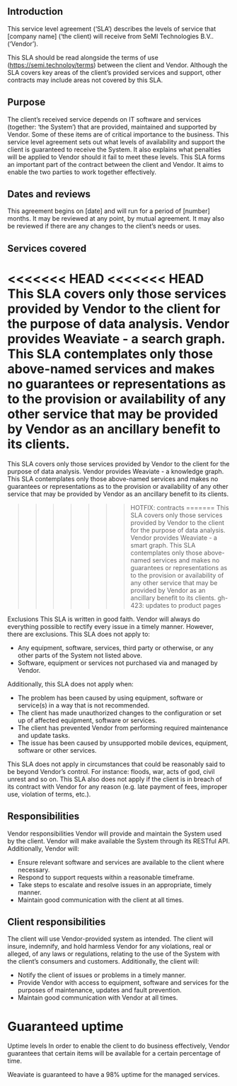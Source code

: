 ## Introduction 

This service level agreement (‘SLA’) describes the levels of service that [company name] (‘the client) will receive from SeMI Technologies B.V.. (‘Vendor’). 

This SLA should be read alongside the terms of use (https://semi.technoloy/terms) between the client and Vendor. Although the SLA covers key areas of the client’s provided services and support, other contracts may include areas not covered by this SLA. 

## Purpose 

The client’s received service depends on IT software and services (together: ‘the System’) that are provided, maintained and supported by Vendor. Some of these items are of critical importance to the business. This service level agreement sets out what levels of availability and support the client is guaranteed to receive the System. It also explains what penalties will be applied to Vendor should it fail to meet these levels. This SLA forms an important part of the contract between the client and Vendor. It aims to enable the two parties to work together effectively. 

## Dates and reviews 

This agreement begins on [date] and will run for a period of [number] months. It may be reviewed at any point, by mutual agreement. It may also be reviewed if there are any changes to the client’s needs or uses. 

## Services covered 

<<<<<<< HEAD
<<<<<<< HEAD
This SLA covers only those services provided by Vendor to the client for the purpose of data analysis. Vendor provides Weaviate - a search graph. This SLA contemplates only those above-named services and makes no guarantees or representations as to the provision or availability of any other service that may be provided by Vendor as an ancillary benefit to its clients. 
=======
This SLA covers only those services provided by Vendor to the client for the purpose of data analysis. Vendor provides Weaviate - a knowledge graph. This SLA contemplates only those above-named services and makes no guarantees or representations as to the provision or availability of any other service that may be provided by Vendor as an ancillary benefit to its clients. 
>>>>>>> HOTFIX: contracts
=======
This SLA covers only those services provided by Vendor to the client for the purpose of data analysis. Vendor provides Weaviate - a smart graph. This SLA contemplates only those above-named services and makes no guarantees or representations as to the provision or availability of any other service that may be provided by Vendor as an ancillary benefit to its clients. 
>>>>>>> gh-423: updates to product pages

Exclusions 
This SLA is written in good faith. Vendor will always do everything possible to rectify every issue in a timely manner. However, there are exclusions. This SLA does not apply to: 

- Any equipment, software, services, third party or otherwise, or any other parts of the System not listed above. 
- Software, equipment or services not purchased via and managed by Vendor. 

Additionally, this SLA does not apply when: 

- The problem has been caused by using equipment, software or service(s) in a way that is not recommended. 
- The client has made unauthorized changes to the configuration or set up of affected equipment, software or services. 
- The client has prevented Vendor from performing required maintenance and update tasks. 
- The issue has been caused by unsupported mobile devices, equipment, software or other services. 

This SLA does not apply in circumstances that could be reasonably said to be beyond Vendor’s control. For instance: floods, war, acts of god, civil unrest and so on. This SLA also does not apply if the client is in breach of its contract with Vendor for any reason (e.g. late payment of fees, improper use, violation of terms, etc.). 

## Responsibilities 

Vendor responsibilities Vendor will provide and maintain the System used by the client. Vendor will make available the System through its RESTful API. Additionally, Vendor will: 

- Ensure relevant software and services are available to the client where necessary. 
- Respond to support requests within a reasonable timeframe. 
- Take steps to escalate and resolve issues in an appropriate, timely manner. 
- Maintain good communication with the client at all times. 

## Client responsibilities 

The client will use Vendor-provided system as intended. The client will insure, indemnify, and hold harmless Vendor for any violations, real or alleged, of any laws or regulations, relating to the use of the System with the client’s consumers and customers. Additionally, the client will: 

- Notify the client of issues or problems in a timely manner. 
- Provide Vendor with access to equipment, software and services for the purposes of maintenance, updates and fault prevention. 
- Maintain good communication with Vendor at all times. 

# Guaranteed uptime 

Uptime levels In order to enable the client to do business effectively, Vendor guarantees that certain items will be available for a certain percentage of time. 

Weaviate is guaranteed to have a 98% uptime for the managed services.